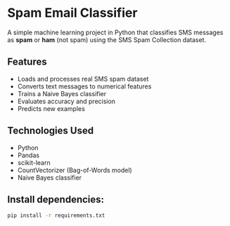 # Spam Email Classifier

A simple machine learning project in Python that classifies SMS messages as **spam** or **ham** (not spam) using the SMS Spam Collection dataset.

## Features

- Loads and processes real SMS spam dataset
- Converts text messages to numerical features
- Trains a Naive Bayes classifier
- Evaluates accuracy and precision
- Predicts new examples

## Technologies Used

- Python
- Pandas
- scikit-learn
- CountVectorizer (Bag-of-Words model)
- Naive Bayes classifier

## Install dependencies:

```bash
pip install -r requirements.txt
